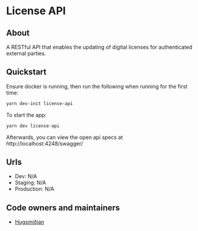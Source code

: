 # License API

## About

A RESTful API that enables the updating of digital licenses for authenticated external parties.

## Quickstart

Ensure docker is running, then run the following when running for the first time:

```bash
yarn dev-init license-api
```

To start the app:

```bash
yarn dev license-api
```

Afterwards, you can view the open api specs at http://localhost:4248/swagger/

## Urls

- Dev: N/A
- Staging: N/A
- Production: N/A

## Code owners and maintainers

- [Hugsmiðjan](https://github.com/orgs/island-is/teams/hugsmidjan/members)

